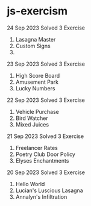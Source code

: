 # js-exercism

24 Sep 2023
Solved 3 Exercise
1) Lasagna Master 
2) Custom Signs
3) 


23 Sep 2023
Solved 3 Exercise
1) High Score Board
2) Amusement Park
3) Lucky Numbers


22 Sep 2023
Solved 3 Exercise
1) Vehicle Purchase
2) Bird Watcher
3) Mixed Juices


21 Sep 2023
Solved 3 Exercise
1) Freelancer Rates
2) Poetry Club Door Policy
3) Elyses Enchantments


20 Sep 2023
Solved 3 Exercise
1) Hello World
2) Lucian's Luscious Lasagna
3) Annalyn's Infiltration